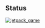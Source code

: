 ## Status

[![jetpack_game](https://catalog.flipperzero.one/application/jetpack_game/widget)](https://catalog.flipperzero.one/application/jetpack_game/page)
